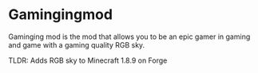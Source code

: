 # Gamingingmod
Gaminging mod is the mod that allows you to be an epic gamer in gaming and game with a gaming quality RGB sky.

TLDR: Adds RGB sky to Minecraft 1.8.9 on Forge
